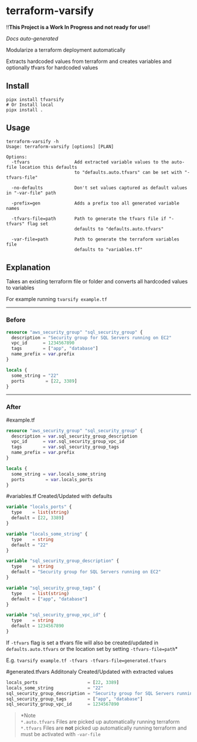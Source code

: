 # terraform-varsify
!!**This Project is a Work In Progress and not ready for use**!!

_Docs auto-generated_

Modularize a terraform deployment automatically

Extracts hardcoded values from terraform and creates variables and optionally tfvars for hardcoded values  

## Install

```
pipx install tfvarsify
# Or Install local
pipx install .
```

## Usage

```readme
terraform-varsify -h
Usage: terraform-varsify [options] [PLAN]

Options:
  -tfvars                 Add extracted variable values to the auto-file location this defaults
                          to "defaults.auto.tfvars" can be set with "-tfvars-file"
                     
  -no-defaults            Don't set values captured as default values in "-var-file" path
  
  -prefix=gen             Adds a prefix too all generated variable names
  
  -tfvars-file=path       Path to generate the tfvars file if "-tfvars" flag set
                          defaults to "defaults.auto.tfvars"
                          
  -var-file=path          Path to generate the terraform variables file
                          defaults to "variables.tf"
```

## Explanation

Takes an existing terraform file or folder and converts all hardcoded values to variables

For example running `tvarsify example.tf`

---
### Before
<!-- BEGIN_EXAMPLE_INPUT -->
```terraform
resource "aws_security_group" "sql_security_group" {
  description = "Security group for SQL Servers running on EC2"
  vpc_id      = 1234567890
  tags        = ["app", "database"]
  name_prefix = var.prefix
}

locals {
  some_string = "22"
  ports        = [22, 3389]
}

```
<!-- END_EXAMPLE_INPUT -->
---
### After
#example.tf
<!-- BEGIN_GENERATED_TF -->
```terraform
resource "aws_security_group" "sql_security_group" {
  description = var.sql_security_group_description
  vpc_id      = var.sql_security_group_vpc_id
  tags        = var.sql_security_group_tags
  name_prefix = var.prefix
}

locals {
  some_string = var.locals_some_string
  ports        = var.locals_ports
}
```

#variables.tf Created/Updated with defaults
<!-- BEGIN_GENERATED_VARIABLES -->
```terraform
variable "locals_ports" {
  type    = list(string)
  default = [22, 3389]
}

variable "locals_some_string" {
  type    = string
  default = "22"
}

variable "sql_security_group_description" {
  type    = string
  default = "Security group for SQL Servers running on EC2"
}

variable "sql_security_group_tags" {
  type    = list(string)
  default = ["app", "database"]
}

variable "sql_security_group_vpc_id" {
  type    = string
  default = 1234567890
}
```

If `-tfvars` flag is set a tfvars file will also be created/updated in `defaults.auto.tfvars` or the location set by setting `-tfvars-file=path`*

E.g. `tvarsify example.tf -tfvars -tfvars-file=generated.tfvars`  

#generated.tfvars Additonaly Created/Updated with extracted values
<!-- BEGIN_GENERATED_AUTO_TFVARS -->
```terraform
locals_ports                   = [22, 3389]
locals_some_string             = "22"
sql_security_group_description = "Security group for SQL Servers running on EC2"
sql_security_group_tags        = ["app", "database"]
sql_security_group_vpc_id      = 1234567890

```

> *Note   
> `*.auto.tfvars` Files are picked up automatically running terraform  
> `*.tfvars` Files are **not** picked up automatically running terraform and must be activated with `-var-file`   
